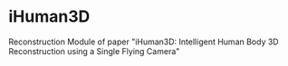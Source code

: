 # iHuman3D
Reconstruction Module of paper "iHuman3D: Intelligent Human Body 3D Reconstruction using a Single Flying Camera"
